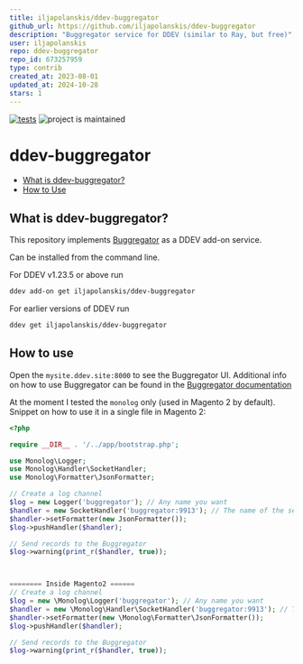 ```yaml
---
title: iljapolanskis/ddev-buggregator
github_url: https://github.com/iljapolanskis/ddev-buggregator
description: "Buggregator service for DDEV (similar to Ray, but free)"
user: iljapolanskis
repo: ddev-buggregator
repo_id: 673257959
type: contrib
created_at: 2023-08-01
updated_at: 2024-10-28
stars: 1
---
```


[![tests](https://github.com/iljapolanskis/ddev-buggregator/actions/workflows/tests.yml/badge.svg)](https://github.com/ddev/ddev-buggregator/actions/workflows/tests.yml) ![project is maintained](https://img.shields.io/maintenance/yes/2024.svg)

# ddev-buggregator <!-- omit in toc -->

* [What is ddev-buggregator?](#what-is-ddev-buggregator)
* [How to Use](#how-to-use)

## What is ddev-buggregator?

This repository implements [Buggregator](https://github.com/buggregator/server) as a DDEV add-on service.

Can be installed from the command line.

For DDEV v1.23.5 or above run

```sh
ddev add-on get iljapolanskis/ddev-buggregator
```

For earlier versions of DDEV run

```sh
ddev get iljapolanskis/ddev-buggregator
```

## How to use

Open the `mysite.ddev.site:8000` to see the Buggregator UI. Additional info on how to use Buggregator can be found in the [Buggregator documentation](https://github.com/buggregator/server#configuration)

At the moment I tested the `monolog` only (used in Magento 2 by default). Snippet on how to use it in a single file in Magento 2:

```php
<?php

require __DIR__ . '/../app/bootstrap.php';

use Monolog\Logger;
use Monolog\Handler\SocketHandler;
use Monolog\Formatter\JsonFormatter;

// Create a log channel
$log = new Logger('buggregator'); // Any name you want
$handler = new SocketHandler('buggregator:9913'); // The name of the service and the port, by default 9913 for monolog
$handler->setFormatter(new JsonFormatter());
$log->pushHandler($handler);

// Send records to the Buggregator
$log->warning(print_r($handler, true));



======== Inside Magento2 ======
// Create a log channel
$log = new \Monolog\Logger('buggregator'); // Any name you want
$handler = new \Monolog\Handler\SocketHandler('buggregator:9913'); // The name of the service and the port, by default 9913 for monolog
$handler->setFormatter(new \Monolog\Formatter\JsonFormatter());
$log->pushHandler($handler);

// Send records to the Buggregator
$log->warning(print_r($handler, true));
```
